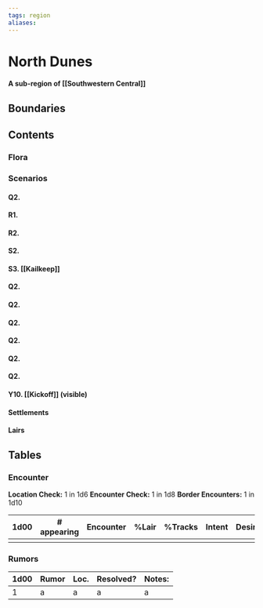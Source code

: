 ```yaml
---
tags: region
aliases:
---
```

# North Dunes
#### A sub-region of [[Southwestern Central]]
## Boundaries
## Contents
### Flora
### Scenarios
#### Q2.
#### R1.
#### R2.
#### S2.
#### S3. [[Kailkeep]]
#### Q2.
#### Q2.
#### Q2.
#### Q2.
#### Q2.
#### Q2.
#### Y10. [[Kickoff]] (visible)
#### Settlements
#### Lairs

## Tables
### Encounter
**Location Check:** 1 in 1d6
**Encounter Check:** 1 in 1d8
**Border Encounters:** 1 in 1d10


| 1d00 | # appearing | Encounter | %Lair | %Tracks | Intent | Desire |
| ---- | ----------- | --------- | ----- | ------- | ------ | ------ |
|      |             |           |       |         |        |        |

### Rumors
| 1d00 | Rumor | Loc. | Resolved? | Notes: |
|------|-------|------|-----------|--------|
| 1    | a     | a    | a         | a      |